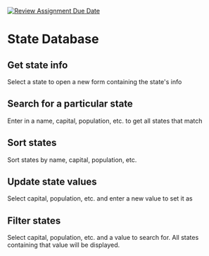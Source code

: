 [![Review Assignment Due Date](https://classroom.github.com/assets/deadline-readme-button-24ddc0f5d75046c5622901739e7c5dd533143b0c8e959d652212380cedb1ea36.svg)](https://classroom.github.com/a/S9YMNt0E)

# State Database
## Get state info
Select a state to open a new form containing the state's info

## Search for a particular state
Enter in a name, capital, population, etc. to get all states that match 

## Sort states
Sort states by name, capital, population, etc.

## Update state values
Select capital, population, etc. and enter a new value to set it as

## Filter states
Select capital, population, etc. and a value to search for. All states containing that value will be displayed.
